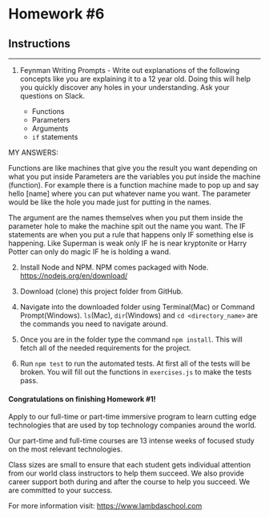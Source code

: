 # Homework #6

## Instructions
---
1. Feynman Writing Prompts - Write out explanations of the following concepts like you are explaining it to a 12 year old.  Doing this will help you quickly discover any holes in your understanding.  Ask your questions on Slack.

	* Functions
	* Parameters
	* Arguments
	* `if` statements

MY ANSWERS:

Functions are like machines that give you the result you want depending on what you put inside
Parameters are the variables you put inside the machine (function). For example there is a function machine made to pop up and say hello [name] where you can put whatever name you want. The parameter would be like the hole you made just for putting in the names.

The argument are the names themselves when you put them inside the parameter hole to make the machine spit out the name you want.
The IF statements are when you put a rule that happens only IF something else is happening. Like Superman is weak only  IF he is near kryptonite or Harry Potter can only do magic IF he is holding a wand.







2. Install Node and NPM.  NPM comes packaged with Node. https://nodejs.org/en/download/

3. Download (clone) this project folder from GitHub.

4. Navigate into the downloaded folder using Terminal(Mac) or Command Prompt(Windows).  `ls`(Mac), `dir`(Windows) and `cd <directory_name>` are the commands you need to navigate around.

5. Once you are in the folder type the command `npm install`.  This will fetch all of the needed requirements for the project.

6. Run `npm test` to run the automated tests.  At first all of the tests will be broken.  You will fill out the functions in `exercises.js` to make the tests pass.


#### Congratulations on finishing Homework #1!
Apply to our full-time or part-time immersive program to learn cutting edge technologies that are used by top technology companies around the world.

Our part-time and full-time courses are 13 intense weeks of focused study on the most relevant technologies.  

Class sizes are small to ensure that each student gets individual attention from our world class instructors to help them succeed.  We also provide career support both during and after the course to help you succeed.  We are committed to your success.

For more information visit: https://www.lambdaschool.com
